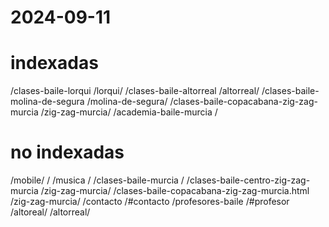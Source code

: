 # 2024-09-11
# indexadas
/clases-baile-lorqui /lorqui/
/clases-baile-altorreal /altorreal/
/clases-baile-molina-de-segura /molina-de-segura/
/clases-baile-copacabana-zig-zag-murcia /zig-zag-murcia/
/academia-baile-murcia /
# no indexadas
/mobile/ /
/musica /
/clases-baile-murcia /
/clases-baile-centro-zig-zag-murcia /zig-zag-murcia/
/clases-baile-copacabana-zig-zag-murcia.html /zig-zag-murcia/
/contacto /#contacto
/profesores-baile /#profesor
/altoreal/ /altorreal/